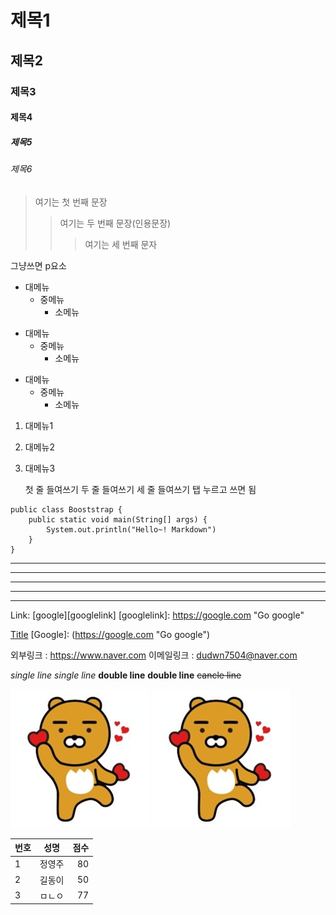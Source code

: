 # 제목1
## 제목2
### 제목3
#### 제목4
##### 제목5
###### 제목6

> 여기는 첫 번째 문장
>> 여기는 두 번째 문장(인용문장)
>>> 여기는 세 번째 문자

그냥쓰면 p요소

* 대메뉴
    * 중메뉴
        * 소메뉴

+ 대메뉴
    + 중메뉴
        + 소메뉴

- 대메뉴
    - 중메뉴
        - 소메뉴

1. 대메뉴1
2. 대메뉴2
3. 대메뉴3

    첫 줄 들여쓰기
        두 줄 들여쓰기
            세 줄 들여쓰기 탭 누르고 쓰면 됨

```
public class Booststrap {
    public static void main(String[] args) {
        System.out.println("Hello~! Markdown")
    }
}
```
* * *
***
****
- - -
-----

Link: [google][googlelink]
[googlelink]: https://google.com "Go google"

[Title](link)
[Google]: (https://google.com "Go google")

외부링크 : <https://www.naver.com>
이메일링크 : <dudwn7504@naver.com>

*single line*
_single line_
**double line**
__double line__
~~cancle line~~

![대체 문자](ryon.jpg)
![대체 문자](ryon.jpg "라이언")

| 번호 | 성명 | 점수 |
|:----|:------:|-----:|
|  1  |정영주|  80  |
|  2  |길동이|  50  |
|  3  |ㅁㄴㅇ|  77  |
